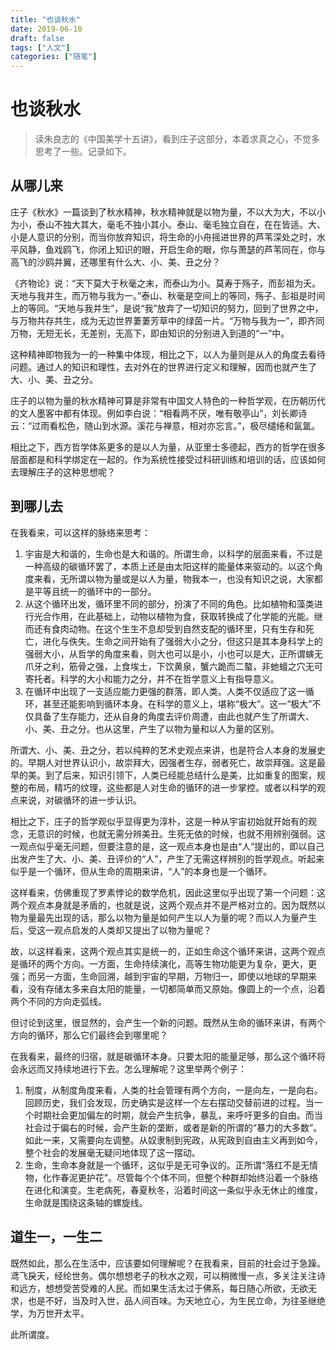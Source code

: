 ```yaml
---
title: "也谈秋水"
date: 2019-06-10
draft: false
tags: ["人文"]
categories: ["随笔"]
---
```


# 也谈秋水

> 读朱良志的《中国美学十五讲》，看到庄子这部分，本着求真之心，不觉多思考了一些。记录如下。

## 从哪儿来

庄子《秋水》一篇谈到了秋水精神，秋水精神就是以物为量，不以大为大，不以小为小，泰山不独大其大，毫毛不独小其小。泰山、毫毛独立自在，在在皆适。大、小是人意识的分别，而当你放弃知识，将生命的小舟摇进世界的芦苇深处之时，水平风静，鱼戏鸥飞，你闭上知识的眼，开启生命的眼，你与萧瑟的芦苇同在，你与高飞的沙鸥并翼，还哪里有什么大、小、美、丑之分？

《齐物论》说：“天下莫大于秋毫之末，而泰山为小。莫寿于殇子，而彭祖为夭。天地与我并生，而万物与我为一。”泰山、秋毫是空间上的等同，殇子、彭祖是时间上的等同。“天地与我并生”，是说“我”放弃了一切知识的努力，回到了世界之中，与万物共存共生，成为无边世界萋萋芳草中的绿茵一片。“万物与我为一”，即齐同万物，无短无长，无差别，无高下，即由知识的分别进入到道的“一”中。

这种精神即物我为一的一种集中体现，相比之下，以人为量则是从人的角度去看待问题。通过人的知识和理性，去对外在的世界进行定义和理解，因而也就产生了大、小、美、丑之分。

庄子的以物为量的秋水精神可算是非常有中国文人特色的一种哲学观，在历朝历代的文人墨客中都有体现。例如李白说：“相看两不厌，唯有敬亭山”，刘长卿诗云：“过雨看松色，随山到水源。溪花与禅意，相对亦忘言。”，极尽缱绻和氤氲。

相比之下，西方哲学体系更多的是以人为量，从亚里士多德起，西方的哲学在很多层面都是和科学绑定在一起的。作为系统性接受过科研训练和培训的话，应该如何去理解庄子的这种思想呢？

## 到哪儿去

在我看来，可以这样的脉络来思考：

1. 宇宙是大和谐的，生命也是大和谐的。所谓生命，以科学的层面来看，不过是一种高级的碳循环罢了，本质上还是由太阳这样的能量体来驱动的。以这个角度来看，无所谓以物为量或是以人为量，物我本一，也没有知识之说，大家都是平等且统一的循环中的一部分。
2. 从这个循环出发，循环里不同的部分，扮演了不同的角色。比如植物和藻类进行光合作用，在此基础上，动物以植物为食，获取转换成了化学能的光能。继而还有食肉动物。在这个生生不息却受到自然支配的循环里，只有生存和死亡，进化与佚失。生命之间开始有了强弱大小之分，但这只是其本身科学上的强弱大小，从哲学的角度来看，则大也可以是小，小也可以是大，正所谓螾无爪牙之利，筋骨之强，上食埃土，下饮黄泉，蟹六跪而二螯，非虵蟺之穴无可寄托者。科学的大小和能力之分，并不在哲学意义上有指导意义。
3. 在循环中出现了一支适应能力更强的群落，即人类。人类不仅适应了这一循环，甚至还能影响到循环本身。在科学的意义上，堪称“极大”。这一“极大”不仅具备了生存能力，还从自身的角度去评价周遭，由此也就产生了所谓大、小、美、丑之分。也从这里，产生了以物为量和以人为量的区别。

所谓大、小、美、丑之分，若以纯粹的艺术史观点来讲，也是符合人本身的发展史的。早期人对世界认识小，故崇拜大，因强者生存，弱者死亡，故崇拜强。这是最早的美。到了后来，知识引领下，人类已经能总结什么是美，比如重复的图案，规整的布局，精巧的纹理，这些都是人对生命的循环的进一步掌控。或者以科学的观点来说，对碳循环的进一步认识。

相比之下，庄子的哲学观似乎显得更为淳朴，这是一种从宇宙初始就开始有的观念，无意识的时候，也就无需分辨美丑。生死无依的时候，也就不用辨别强弱。这一观点似乎毫无问题，但要注意的是，这一观点本身也是由“人”提出的，即以自己出发产生了大、小、美、丑评价的“人”，产生了无需这样辨别的哲学观点。听起来似乎是一个循环，但从生命的周期来讲，“人”的本身也是一个循环。

这样看来，仿佛重现了罗素悖论的数学危机，因此这里似乎出现了第一个问题：这两个观点本身就是矛盾的，也就是说，这两个观点并不是严格对立的。因为既然以物为量最先出现的话，那么以物为量是如何产生以人为量的呢？而以人为量产生后，受这一观点启发的人类却又提出了以物为量呢？

故，以这样看来，这两个观点其实是统一的，正如生命这个循环来讲，这两个观点是循环的两个方向。一方面，生命持续演化，高等生物功能更为复杂，更大，更强；而另一方面，生命回溯，越到宇宙的早期，万物归一，即使以地球的早期来看，没有存储太多来自太阳的能量，一切都简单而又原始。像圆上的一个点，沿着两个不同的方向走弧线。

但讨论到这里，很显然的，会产生一个新的问题。既然从生命的循环来讲，有两个方向的循环，那么它们最终会到哪里呢？

在我看来，最终的归宿，就是碳循环本身。只要太阳的能量足够，那么这个循环将会永远而又持续地进行下去。怎么理解呢？这里举两个例子：

1. 制度，从制度角度来看，人类的社会管理有两个方向，一是向左，一是向右。回顾历史，我们会发现，历史确实是这样一个左右摆动交替前进的过程。当一个时期社会更加偏左的时期，就会产生抗争，暴乱，来呼吁更多的自由。而当社会过于偏右的时候，会产生新的垄断，或者是新的所谓的“暴力的大多数”。如此一来，又需要向左调整。从奴隶制到宪政，从宪政到自由主义再到如今，整个社会的发展毫无疑问地体现了这一摆动。
2. 生命，生命本身就是一个循环，这似乎是无可争议的。正所谓“落红不是无情物，化作春泥更护花”。尽管每个个体不同，但整个种群却始终沿着一个脉络在进化和演变。生老病死，春夏秋冬，沿着时间这一条似乎永无休止的维度，生命就是围绕这条轴的螺旋线。

## 道生一，一生二

既然如此，那么在生活中，应该要如何理解呢？在我看来，目前的社会过于急躁。鸢飞戾天，经纶世务。偶尔想想老子的秋水之观，可以稍微慢一点，多关注关注诗和远方，想想受苦受难的人民。而如果生活太过于佛系，每日随心所欲，无欲无求，也是不好，当及时入世，品人间百味。为天地立心，为生民立命，为往圣继绝学，为万世开太平。

此所谓度。

